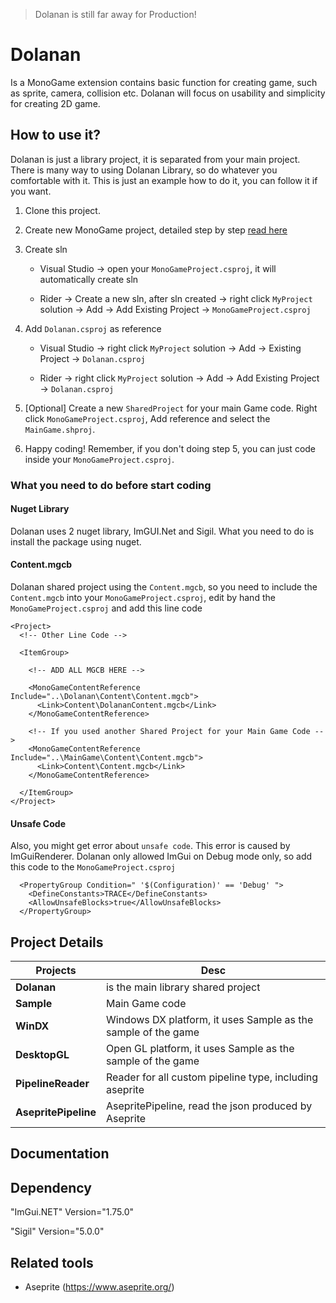 > Dolanan is still far away for Production!

# Dolanan
Is a MonoGame extension contains basic function for creating game, such as sprite, camera, collision etc. Dolanan will focus on
usability and simplicity for creating 2D game.

## How to use it?
Dolanan is just a library project, it is separated from your main project. There is many way to using Dolanan Library, so do whatever you comfortable with it.
This is just an example how to do it, you can follow it if you want.

1. Clone this project.

2. Create new MonoGame project, detailed step by step [read here](https://docs.monogame.net/articles/introduction/create_project.html)

3. Create sln

    - Visual Studio -> open your `MonoGameProject.csproj`, it will automatically create sln
    
    - Rider -> Create a new sln, after sln created -> right click `MyProject` solution -> Add -> Add Existing Project -> `MonoGameProject.csproj`
    
4. Add `Dolanan.csproj` as reference

    - Visual Studio -> right click `MyProject` solution -> Add -> Existing Project -> `Dolanan.csproj`
    
    - Rider -> right click `MyProject` solution -> Add -> Add Existing Project -> `Dolanan.csproj`

5. [Optional] Create a new `SharedProject` for your main Game code. Right click `MonoGameProject.csproj`, Add reference and select the `MainGame.shproj`.

6. Happy coding! Remember, if you don't doing step 5, you can just code inside your `MonoGameProject.csproj`.

### What you need to do before start coding

#### Nuget Library

Dolanan uses 2 nuget library, ImGUI.Net and Sigil. What you need to do is install the package using nuget.

#### Content.mgcb

Dolanan shared project using the `Content.mgcb`, so you need to include the `Content.mgcb` into your `MonoGameProject.csproj`, edit by hand the `MonoGameProject.csproj` and add this line code

```
<Project>
  <!-- Other Line Code -->

  <ItemGroup>
  
    <!-- ADD ALL MGCB HERE -->
    
    <MonoGameContentReference Include="..\Dolanan\Content\Content.mgcb">
      <Link>Content\DolananContent.mgcb</Link>
    </MonoGameContentReference>
    
    <!-- If you used another Shared Project for your Main Game Code -->
    <MonoGameContentReference Include="..\MainGame\Content\Content.mgcb">
      <Link>Content\Content.mgcb</Link>
    </MonoGameContentReference>
    
  </ItemGroup>
</Project>
```

#### Unsafe Code

Also, you might get error about `unsafe code`. This error is caused by ImGuiRenderer. Dolanan only allowed ImGui on Debug mode only, so add this code to the `MonoGameProject.csproj`

```
  <PropertyGroup Condition=" '$(Configuration)' == 'Debug' ">
    <DefineConstants>TRACE</DefineConstants>
    <AllowUnsafeBlocks>true</AllowUnsafeBlocks>
  </PropertyGroup>
```

## Project Details

|**Projects**        | Desc                                                                    |
|--------------------|--------------------------------------------------------------------------|
|**Dolanan**         | is the main library shared project                                       |
|**Sample**          | Main Game code                                                           |
|**WinDX**           | Windows DX platform, it uses Sample as the sample of the game            |
|**DesktopGL**       | Open GL platform, it uses Sample as the sample of the game               |
|**PipelineReader**  | Reader for all custom pipeline type, including aseprite                  |
|**AsepritePipeline**| AsepritePipeline, read the json produced by Aseprite                     |

## Documentation


## Dependency

"ImGui.NET" Version="1.75.0"

"Sigil" Version="5.0.0"

## Related tools
- Aseprite (https://www.aseprite.org/)
